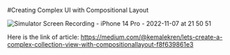 #Creating Complex UI with Compositional Layout

![Simulator Screen Recording - iPhone 14 Pro - 2022-11-07 at 21 50 51](https://user-images.githubusercontent.com/7187826/200428369-2c6881d2-c311-44e4-a0c8-281b5861700b.gif)





Here is the link of article: https://medium.com/@kemalekren/lets-create-a-complex-collection-view-with-compositionallayout-f8f639861e3
